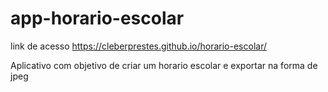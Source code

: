# app-horario-escolar

link de acesso
https://cleberprestes.github.io/horario-escolar/

Aplicativo com objetivo de criar um horario escolar e exportar na forma de jpeg
